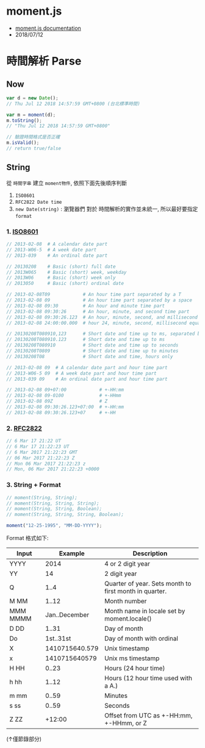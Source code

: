 # moment.js
- [moment.js documentation](https://momentjs.com/docs)
- 2018/07/12


# 時間解析 Parse

## Now

```js
var d = new Date();
// Thu Jul 12 2018 14:57:59 GMT+0800 (台北標準時間)

var m = moment(d);
m.toString();
// "Thu Jul 12 2018 14:57:59 GMT+0800"

// 驗證時間格式是否正確
m.isValid();
// return true/false


```

## String

從 `時間字串` 建立 `moment物件`, 依照下面先後順序判斷
1. `ISO8601`
2. `RFC2822 Date time`
3. `new Date(string)` : 瀏覽器們 對於 時間解析的實作並未統一, 所以最好要指定 `format`

### 1. [ISO8601](https://en.wikipedia.org/wiki/ISO_8601)

```js
// 2013-02-08  # A calendar date part
// 2013-W06-5  # A week date part
// 2013-039    # An ordinal date part

// 20130208    # Basic (short) full date
// 2013W065    # Basic (short) week, weekday
// 2013W06     # Basic (short) week only
// 2013050     # Basic (short) ordinal date

// 2013-02-08T09            # An hour time part separated by a T
// 2013-02-08 09            # An hour time part separated by a space
// 2013-02-08 09:30         # An hour and minute time part
// 2013-02-08 09:30:26      # An hour, minute, and second time part
// 2013-02-08 09:30:26.123  # An hour, minute, second, and millisecond time part
// 2013-02-08 24:00:00.000  # hour 24, minute, second, millisecond equal 0 means next day at midnight

// 20130208T080910,123      # Short date and time up to ms, separated by comma
// 20130208T080910.123      # Short date and time up to ms
// 20130208T080910          # Short date and time up to seconds
// 20130208T0809            # Short date and time up to minutes
// 20130208T08              # Short date and time, hours only

// 2013-02-08 09  # A calendar date part and hour time part
// 2013-W06-5 09  # A week date part and hour time part
// 2013-039 09    # An ordinal date part and hour time part

// 2013-02-08 09+07:00            # +-HH:mm
// 2013-02-08 09-0100             # +-HHmm
// 2013-02-08 09Z                 # Z
// 2013-02-08 09:30:26.123+07:00  # +-HH:mm
// 2013-02-08 09:30:26.123+07     # +-HH
```


### 2. [RFC2822](https://tools.ietf.org/html/rfc2822#section-3.3)

```js
// 6 Mar 17 21:22 UT
// 6 Mar 17 21:22:23 UT
// 6 Mar 2017 21:22:23 GMT
// 06 Mar 2017 21:22:23 Z
// Mon 06 Mar 2017 21:22:23 z
// Mon, 06 Mar 2017 21:22:23 +0000
```

### 3. String + Format

```js
// moment(String, String);
// moment(String, String, String);
// moment(String, String, Boolean);
// moment(String, String, String, Boolean);

moment("12-25-1995", "MM-DD-YYYY");
```

Format 格式如下:

Input    | Example        | Description
-------- | -------------- | -------------------
YYYY     | 2014           | 4 or 2 digit year
YY       | 14             | 2 digit year
Q        | 1..4           | Quarter of year. Sets month to first month in quarter.
M MM     | 1..12          | Month number
MMM MMMM | Jan..December  | Month name in locale set by moment.locale()
D DD     | 1..31          | Day of month
Do       | 1st..31st      | Day of month with ordinal
X        | 1410715640.579 | Unix timestamp
x        | 1410715640579  | Unix ms timestamp
H HH     | 0..23          | Hours (24 hour time)
h hh     | 1..12          | Hours (12 hour time used with a A.)
m mm     | 0..59          | Minutes
s ss     | 0..59          | Seconds
Z ZZ     | +12:00         | Offset from UTC as +-HH:mm, +-HHmm, or Z
(↑僅節錄部分)

